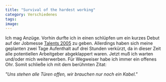 ```yaml
---
title: "Survival of the hardest working"
category: Verschiedenes
tags: 
image: 
---
```


Ich mag Anzüge. Vorhin durfte ich in einen schlüpfen um ein kurzes Debut auf der Jobmesse [Talents 2005](http://www.talents2005.de) zu geben. Allerdings haben sich meine geplanten zwei Tage Aufenthalt auf drei Stunden verkürzt, da in dieser Zeit alle potentiellen Arbeitgeber abgeklappert waren. Jetzt muß ich warten und/oder mich weiterwerben. Für Wegweiser habe ich immer ein offenes Ohr. Somit schließe ich mit dem berühmten Zitat:  

  

*"Uns stehen alle Türen offen, wir brauchen nur noch ein Kabel."*